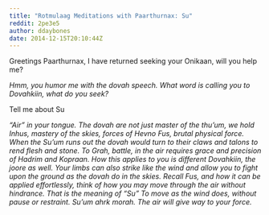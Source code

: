 ```yaml
---
title: "Rotmulaag Meditations with Paarthurnax: Su"
reddit: 2pe3e5
author: ddaybones
date: 2014-12-15T20:10:44Z
---
```


Greetings Paarthurnax, I have returned seeking your Onikaan, will you help me?

*Hmm, you humor me with the dovah speech. What word is calling you to Dovahkiin, what do you seek?*

Tell me about Su

*“Air” in your tongue. The dovah are not just master of the thu’um, we hold Inhus, mastery of the skies, forces of Hevno Fus, brutal physical force. When the Su’um runs out the dovah would turn to their claws and talons to rend flesh and stone. To Grah, battle, in the air requires grace and precision of Hadrim and Kopraan. How this applies to you is different Dovahkiin, the joore as well. Your limbs can also strike like the wind and allow you to fight upon the ground as the dovah do in the skies. Recall Fus, and how it can be applied effortlessly, think of how you may move through the air without hindrance. That is the meaning of “Su” To move as the wind does, without pause or restraint. Su’um ahrk morah. The air will give way to your force.*
